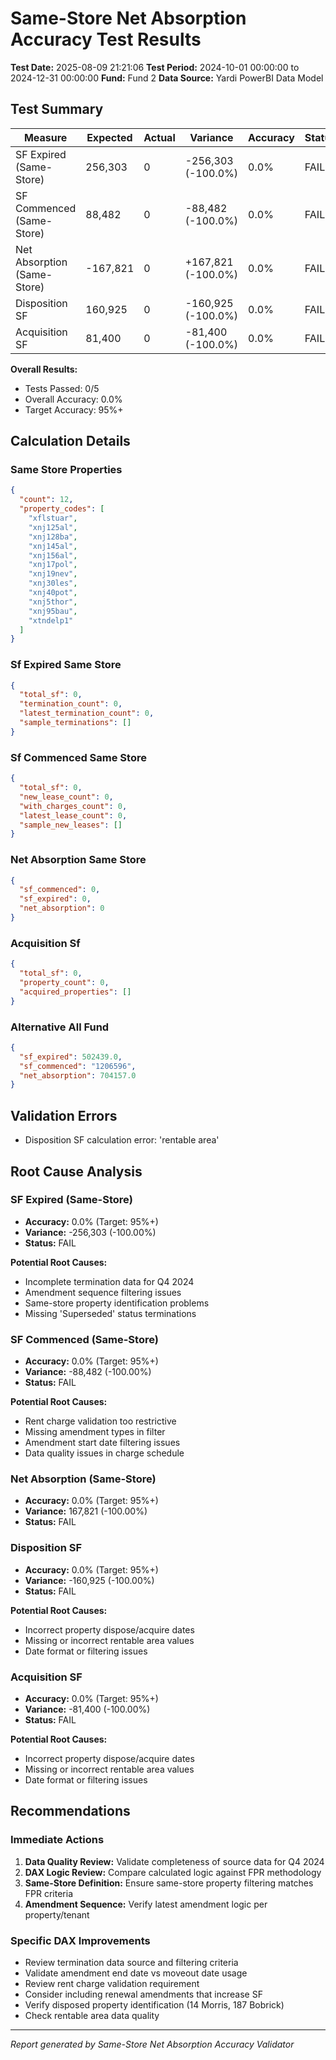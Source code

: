 # Same-Store Net Absorption Accuracy Test Results

**Test Date:** 2025-08-09 21:21:06
**Test Period:** 2024-10-01 00:00:00 to 2024-12-31 00:00:00
**Fund:** Fund 2
**Data Source:** Yardi PowerBI Data Model

## Test Summary

| Measure | Expected | Actual | Variance | Accuracy | Status |
|---------|----------|--------|----------|----------|---------|
| SF Expired (Same-Store) | 256,303 | 0 | -256,303 (-100.0%) | 0.0% | FAIL ❌ |
| SF Commenced (Same-Store) | 88,482 | 0 | -88,482 (-100.0%) | 0.0% | FAIL ❌ |
| Net Absorption (Same-Store) | -167,821 | 0 | +167,821 (-100.0%) | 0.0% | FAIL ❌ |
| Disposition SF | 160,925 | 0 | -160,925 (-100.0%) | 0.0% | FAIL ❌ |
| Acquisition SF | 81,400 | 0 | -81,400 (-100.0%) | 0.0% | FAIL ❌ |

**Overall Results:**
- Tests Passed: 0/5
- Overall Accuracy: 0.0%
- Target Accuracy: 95%+

## Calculation Details

### Same Store Properties

```json
{
  "count": 12,
  "property_codes": [
    "xflstuar",
    "xnj125al",
    "xnj128ba",
    "xnj145al",
    "xnj156al",
    "xnj17pol",
    "xnj19nev",
    "xnj30les",
    "xnj40pot",
    "xnj5thor",
    "xnj95bau",
    "xtndelp1"
  ]
}
```

### Sf Expired Same Store

```json
{
  "total_sf": 0,
  "termination_count": 0,
  "latest_termination_count": 0,
  "sample_terminations": []
}
```

### Sf Commenced Same Store

```json
{
  "total_sf": 0,
  "new_lease_count": 0,
  "with_charges_count": 0,
  "latest_lease_count": 0,
  "sample_new_leases": []
}
```

### Net Absorption Same Store

```json
{
  "sf_commenced": 0,
  "sf_expired": 0,
  "net_absorption": 0
}
```

### Acquisition Sf

```json
{
  "total_sf": 0,
  "property_count": 0,
  "acquired_properties": []
}
```

### Alternative All Fund

```json
{
  "sf_expired": 502439.0,
  "sf_commenced": "1206596",
  "net_absorption": 704157.0
}
```

## Validation Errors

- Disposition SF calculation error: 'rentable area'

## Root Cause Analysis

### SF Expired (Same-Store)
- **Accuracy:** 0.0% (Target: 95%+)
- **Variance:** -256,303 (-100.00%)
- **Status:** FAIL

**Potential Root Causes:**
- Incomplete termination data for Q4 2024
- Amendment sequence filtering issues
- Same-store property identification problems
- Missing 'Superseded' status terminations

### SF Commenced (Same-Store)
- **Accuracy:** 0.0% (Target: 95%+)
- **Variance:** -88,482 (-100.00%)
- **Status:** FAIL

**Potential Root Causes:**
- Rent charge validation too restrictive
- Missing amendment types in filter
- Amendment start date filtering issues
- Data quality issues in charge schedule

### Net Absorption (Same-Store)
- **Accuracy:** 0.0% (Target: 95%+)
- **Variance:** 167,821 (-100.00%)
- **Status:** FAIL

### Disposition SF
- **Accuracy:** 0.0% (Target: 95%+)
- **Variance:** -160,925 (-100.00%)
- **Status:** FAIL

**Potential Root Causes:**
- Incorrect property dispose/acquire dates
- Missing or incorrect rentable area values
- Date format or filtering issues

### Acquisition SF
- **Accuracy:** 0.0% (Target: 95%+)
- **Variance:** -81,400 (-100.00%)
- **Status:** FAIL

**Potential Root Causes:**
- Incorrect property dispose/acquire dates
- Missing or incorrect rentable area values
- Date format or filtering issues

## Recommendations

### Immediate Actions
1. **Data Quality Review:** Validate completeness of source data for Q4 2024
2. **DAX Logic Review:** Compare calculated logic against FPR methodology
3. **Same-Store Definition:** Ensure same-store property filtering matches FPR criteria
4. **Amendment Sequence:** Verify latest amendment logic per property/tenant

### Specific DAX Improvements
- Review termination data source and filtering criteria
- Validate amendment end date vs moveout date usage
- Review rent charge validation requirement
- Consider including renewal amendments that increase SF
- Verify disposed property identification (14 Morris, 187 Bobrick)
- Check rentable area data quality
---
*Report generated by Same-Store Net Absorption Accuracy Validator*
